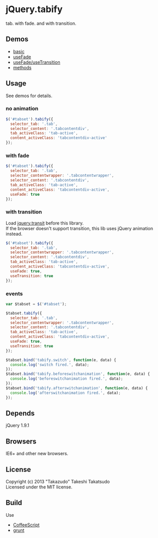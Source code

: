 # jQuery.tabify

tab. with fade. and with transition.

## Demos

* [basic](http://takazudo.github.io/jQuery.tabify/demos/1/)
* [useFade](http://takazudo.github.io/jQuery.tabify/demos/2/)
* [useFade/useTransition](http://takazudo.github.io/jQuery.tabify/demos/3/)
* [methods](http://takazudo.github.io/jQuery.tabify/demos/4/)

## Usage

See demos for details.

### no animation

```javascript
$('#tabset').tabify({
  selector_tab: '.tab',
  selector_content: '.tabcontentdiv',
  tab_activeClass: 'tab-active',
  content_activeClass: 'tabcontentdiv-active'
});
```

### with fade

```javascript
$('#tabset').tabify({
  selector_tab: '.tab',
  selector_contentwrapper: '.tabcontentwrapper',
  selector_content: '.tabcontentdiv',
  tab_activeClass: 'tab-active',
  content_activeClass: 'tabcontentdiv-active',
  useFade: true
});
```

### with transition

Load [jquery.transit](http://ricostacruz.com/jquery.transit/) before this library.  
If the browser doesn't support transition, this lib uses jQuery animation instead.

```javascript
$('#tabset').tabify({
  selector_tab: '.tab',
  selector_contentwrapper: '.tabcontentwrapper',
  selector_content: '.tabcontentdiv',
  tab_activeClass: 'tab-active',
  content_activeClass: 'tabcontentdiv-active',
  useFade: true,
  useTransition: true
});
```

### events

```javascript
var $tabset = $('#tabset');

$tabset.tabify({
  selector_tab: '.tab',
  selector_contentwrapper: '.tabcontentwrapper',
  selector_content: '.tabcontentdiv',
  tab_activeClass: 'tab-active',
  content_activeClass: 'tabcontentdiv-active',
  useFade: true,
  useTransition: true
});

$tabset.bind('tabify.switch', function(e, data) {
  console.log('switch fired.', data);
});
$tabset.bind('tabify.beforeswitchanimation', function(e, data) {
  console.log('beforeswitchanimation fired.', data);
});
$tabset.bind('tabify.afterswitchanimation', function(e, data) {
  console.log('afterswitchanimation fired.', data);
});
```

## Depends

jQuery 1.9.1

## Browsers

IE6+ and other new browsers.  

## License

Copyright (c) 2013 "Takazudo" Takeshi Takatsudo  
Licensed under the MIT license.

## Build

Use

 * [CoffeeScript][coffeescript]
 * [grunt][grunt]

[coffeescript]: http://coffeescript.org "CoffeeScript"
[grunt]: http://gruntjs.com "grunt"
